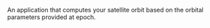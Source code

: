 An application that computes your satellite orbit based on the orbital parameters provided at epoch.
